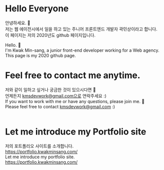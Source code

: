 # Hello Everyone

안녕하세요. 👋<br>
저는 웹 에이전시에서 일을 하고 있는 주니어 프론트엔드 개발자 곽민상이라고 합니다.<br>
이 페이지는 저의 2020년도 github 페이지입니다.<br>

Hello. 👋<br>
I'm Kwak Min-sang, a junior front-end developer working for a Web agency. <br>
This page is my 2020 github page.
<br>

# Feel free to contact me anytime.

저와 같이 일하고 싶거나 궁금한 것이 있으시다면 💬<br>
언제든지 kmsdevwork@gmail.com으로 연락주세요 :)
<br>
If you want to work with me or have any questions, please join me. 💬<br>
Please feel free to contact kmsdevwork@gmail.com :)<br>
<br>

# Let me introduce my Portfolio site

저의 포트폴리오 사이트를 소개합니다.<br>
https://portfolio.kwakminsang.com/
<br>
Let me introduce my portfolio site.<br>
https://portfolio.kwakminsang.com/<br>
